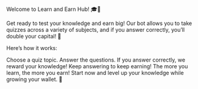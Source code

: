 Welcome to Learn and Earn Hub! 🎓💸

Get ready to test your knowledge and earn big! Our bot allows you to take quizzes across a variety of subjects, and if you answer correctly, you’ll double your capital! 🚀

Here’s how it works:

Choose a quiz topic.
Answer the questions.
If you answer correctly, we reward your knowledge!
Keep answering to keep earning!
The more you learn, the more you earn! Start now and level up your knowledge while growing your wallet. 🌟
